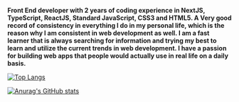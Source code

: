 **Front End developer with 2 years of coding experience in NextJS, TypeScript, ReactJS, Standard JavaScript, CSS3 and HTML5. A
Very good record of consistency in everything I do in my personal life, which is the reason why I am consistent in web development as well. I am a fast learner that is 
always searching for information and trying my best to learn and utilize the current trends in web development. I have a passion for building web apps that people 
would actually use in real life on a daily basis.**

[![Top Langs](https://github-readme-stats.vercel.app/api/top-langs/?username=Malwande-Dzanibe&layout=compact)](https://github.com/anuraghazra/github-readme-stats)

[![Anurag's GitHub stats](https://github-readme-stats.vercel.app/api?username=Malwande-Dzanibe)](https://github.com/anuraghazra/github-readme-stats)
